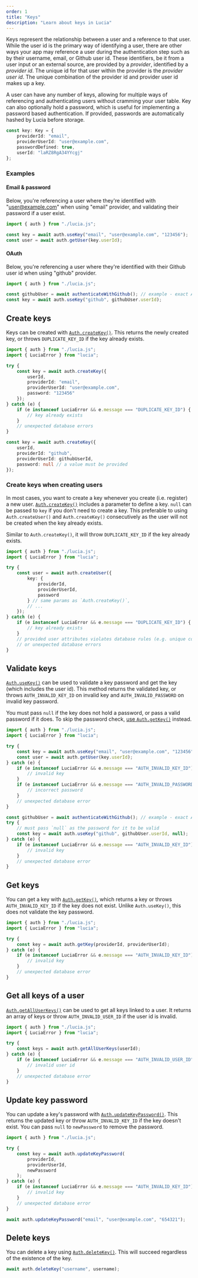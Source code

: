 ```yaml
---
order: 1
title: "Keys"
description: "Learn about keys in Lucia"
---
```


Keys represent the relationship between a user and a reference to that user. While the user id is the primary way of identifying a user, there are other ways your app may reference a user during the authentication step such as by their username, email, or Github user id. These identifiers, be it from a user input or an external source, are provided by a _provider_, identified by a _provider id_. The unique id for that user within the provider is the _provider user id_. The unique combination of the provider id and provider user id makes up a key.

A user can have any number of keys, allowing for multiple ways of referencing and authenticating users without cramming your user table. Key can also optionally hold a password, which is useful for implementing a password based authentication. If provided, passwords are automatically hashed by Lucia before storage.

```ts
const key: Key = {
	providerId: "email",
	providerUserId: "user@example.com",
	passwordDefined: true,
	userId: "laRZ8RgA34YYcgj"
};
```

### Examples

#### Email & password

Below, you're referencing a user where they're identified with "user@example.com" when using "email" provider, and validating their password if a user exist.

```ts
import { auth } from "./lucia.js";

const key = await auth.useKey("email", "user@example.com", "123456");
const user = await auth.getUser(key.userId);
```

#### OAuth

Below, you're referencing a user where they're identified with their Github user id when using "github" provider.

```ts
import { auth } from "./lucia.js";

const githubUser = await authenticateWithGithub(); // example - exact API not provided by Lucia
const key = await auth.useKey("github", githubUser.userId);
```

## Create keys

Keys can be created with [`Auth.createKey()`](/reference/lucia/interfaces/auth#createkey). This returns the newly created key, or throws `DUPLICATE_KEY_ID` if the key already exists.

```ts
import { auth } from "./lucia.js";
import { LuciaError } from "lucia";

try {
	const key = await auth.createKey({
		userId,
		providerId: "email",
		providerUserId: "user@example.com",
		password: "123456"
	});
} catch (e) {
	if (e instanceof LuciaError && e.message === "DUPLICATE_KEY_ID") {
		// key already exists
	}
	// unexpected database errors
}
```

```ts
const key = await auth.createKey({
	userId,
	providerId: "github",
	providerUserId: githubUserId,
	password: null // a value must be provided
});
```

### Create keys when creating users

In most cases, you want to create a key whenever you create (i.e. register) a new user. [`Auth.createKey()`](/reference/lucia/interfaces/auth#createkey) includes a parameter to define a key. `null` can be passed to `key` if you don't need to create a key. This preferable to using `Auth.createUser()` and `Auth.createKey()` consecutively as the user will not be created when the key already exists.

Similar to `Auth.createKey()`, it will throw `DUPLICATE_KEY_ID` if the key already exists.

```ts
import { auth } from "./lucia.js";
import { LuciaError } from "lucia";

try {
	const user = await auth.createUser({
		key: {
			providerId,
			providerUserId,
			password
		} // same params as `Auth.createKey()`,
		// ...
	});
} catch (e) {
	if (e instanceof LuciaError && e.message === "DUPLICATE_KEY_ID") {
		// key already exists
	}
	// provided user attributes violates database rules (e.g. unique constraint)
	// or unexpected database errors
}
```

## Validate keys

[`Auth.useKey()`](/reference/lucia/interfaces/auth#usekey) can be used to validate a key password and get the key (which includes the user id). This method returns the validated key, or throws `AUTH_INVALID_KEY_ID` on invalid key and `AUTH_INVALID_PASSWORD` on invalid key password.

You must pass `null` if the key does not hold a password, or pass a valid password if it does. To skip the password check, [use `Auth.getKey()`](/basics/keys#get-keys) instead.

```ts
import { auth } from "./lucia.js";
import { LuciaError } from "lucia";

try {
	const key = await auth.useKey("email", "user@example.com", "123456"); // validate password too
	const user = await auth.getUser(key.userId);
} catch (e) {
	if (e instanceof LuciaError && e.message === "AUTH_INVALID_KEY_ID") {
		// invalid key
	}
	if (e instanceof LuciaError && e.message === "AUTH_INVALID_PASSWORD") {
		// incorrect password
	}
	// unexpected database error
}
```

```ts
const githubUser = await authenticateWithGithub(); // example - exact API not provided by Lucia
try {
	// must pass `null` as the password for it to be valid
	const key = await auth.useKey("github", githubUser.userId, null);
} catch (e) {
	if (e instanceof LuciaError && e.message === "AUTH_INVALID_KEY_ID") {
		// invalid key
	}
	// unexpected database error
}
```

## Get keys

You can get a key with [`Auth.getKey()`](/reference/lucia/interfaces/auth#getkey), which returns a key or throws `AUTH_INVALID_KEY_ID` if the key does not exist. Unlike `Auth.useKey()`, this does not validate the key password.

```ts
import { auth } from "./lucia.js";
import { LuciaError } from "lucia";

try {
	const key = await auth.getKey(providerId, providerUserId);
} catch (e) {
	if (e instanceof LuciaError && e.message === "AUTH_INVALID_KEY_ID") {
		// invalid key
	}
	// unexpected database error
}
```

## Get all keys of a user

[`Auth.getAllUserKeys()`](/reference/lucia/interfaces/auth#getalluserkeys) can be used to get all keys linked to a user. It returns an array of keys or throw `AUTH_INVALID_USER_ID` if the user id is invalid.

```ts
import { auth } from "./lucia.js";
import { LuciaError } from "lucia";

try {
	const keys = await auth.getAllUserKeys(userId);
} catch (e) {
	if (e instanceof LuciaError && e.message === "AUTH_INVALID_USER_ID") {
		// invalid user id
	}
	// unexpected database error
}
```

## Update key password

You can update a key's password with [`Auth.updateKeyPassword()`](/reference/lucia/interfaces/auth#updatekeypassword). This returns the updated key or throw `AUTH_INVALID_KEY_ID` if the key doesn't exist. You can pass `null` to `newPassword` to remove the password.

```ts
import { auth } from "./lucia.js";

try {
	const key = await auth.updateKeyPassword(
		providerId,
		providerUserId,
		newPassword
	);
} catch (e) {
	if (e instanceof LuciaError && e.message === "AUTH_INVALID_KEY_ID") {
		// invalid key
	}
	// unexpected database error
}
```

```ts
await auth.updateKeyPassword("email", "user@example.com", "654321");
```

## Delete keys

You can delete a key using [`Auth.deleteKey()`](/reference/lucia/interfaces/auth#deletekey). This will succeed regardless of the existence of the key.

```ts
await auth.deleteKey("username", username);
```
